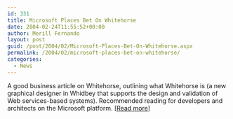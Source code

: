 ```yaml
---
id: 331
title: Microsoft Places Bet On Whitehorse
date: 2004-02-24T11:55:52+00:00
author: Merill Fernando
layout: post
guid: /post/2004/02/Microsoft-Places-Bet-On-Whitehorse.aspx
permalink: /2004/02/microsoft-places-bet-on-whitehorse/
categories:
  - News
---
```

<body xmlns="http://www.w3.org/1999/xhtml">
    <div class="Section1">
        <p class="MsoNormal">
            A good business article on Whitehorse, outlining what Whitehorse is (a new graphical
            designer in Whidbey that supports the design and validation of Web services-based
            systems). Recommended reading for developers and architects on the Microsoft platform.
            [<a href="http://news.com.com/2100-1012_3-5163454.html?tag=fd_nbs_ent">Read more</a>]
        </p>
    </div>
</body>